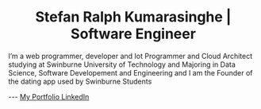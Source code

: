 <h1 align="center">Stefan Ralph Kumarasinghe | Software Engineer</h1>
I’m a web programmer, developer and Iot Programmer and Cloud Architect studying at Swinburne University of Technology and Majoring in Data Science, Software Developement and Engineering and I am the Founder of the dating app used by Swinburne Students
<p align="left">
---
<a href="https://www.linkedin.com/in/stefan-kumarasinghe">My Portfolio </a> <a href="https://www.linkedin.com/in/stefan-kumarasinghe"> LinkedIn</a>
</p>



